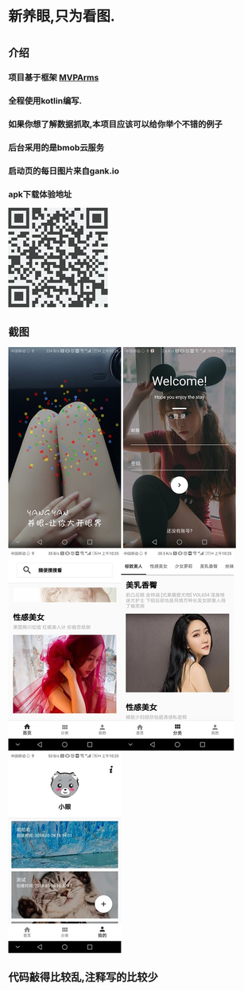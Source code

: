  # 新养眼,只为看图.
 
 # <p></p>



 ## 介绍
 ### 项目基于框架 <a href="https://github.com/JessYanCoding/MVPArms/">MVPArms</a>
 ### 全程使用kotlin编写.
 ### 如果你想了解数据抓取,本项目应该可以给你举个不错的例子
 ### 后台采用的是bmob云服务
 ### 启动页的每日图片来自gank.io
 ### apk下载体验地址 
![](screenshot/download_orcode.png)
 ## 截图
![](screenshot/screenshot_splash.jpg) ![](screenshot/screenshot_login.jpg)![](screenshot/screenshot_home.jpg)![](screenshot/screenshot_category.jpg)![](screenshot/screenshot_mine.jpg)

 ## 代码敲得比较乱,注释写的比较少